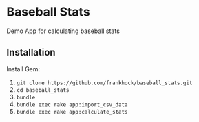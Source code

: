 # Baseball Stats

Demo App for calculating baseball stats

## Installation

Install Gem:

1. `git clone https://github.com/frankhock/baseball_stats.git`
2. `cd baseball_stats`
3. `bundle`
4. `bundle exec rake app:import_csv_data`
5. `bundle exec rake app:calculate_stats`

